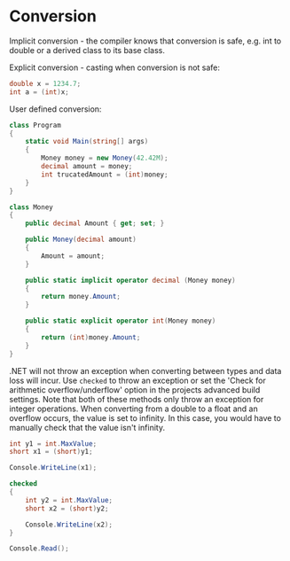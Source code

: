 # Conversion

Implicit conversion - the compiler knows that conversion is safe, e.g. int to double or a derived class to its base class.

Explicit conversion - casting when conversion is not safe:

```csharp
double x = 1234.7;
int a = (int)x;
```

User defined conversion:

```csharp
class Program
{
    static void Main(string[] args)
    {
        Money money = new Money(42.42M);
        decimal amount = money;
        int trucatedAmount = (int)money;
    }
}

class Money
{
    public decimal Amount { get; set; }

    public Money(decimal amount)
    {
        Amount = amount;
    }

    public static implicit operator decimal (Money money)
    {
        return money.Amount;
    }

    public static explicit operator int(Money money)
    {
        return (int)money.Amount;
    }
}
```

.NET will not throw an exception when converting between types and data loss will incur. Use `checked` to throw an exception or set the 'Check for arithmetic overflow/underflow' option in the projects advanced build settings. Note that both of these methods only throw an exception for integer operations. When converting from a double to a float and an overflow occurs, the value is set to infinity. In this case, you would have to manually check that the value isn't infinity. 

```csharp
int y1 = int.MaxValue;
short x1 = (short)y1;

Console.WriteLine(x1);

checked
{
    int y2 = int.MaxValue;
    short x2 = (short)y2;

    Console.WriteLine(x2);
}

Console.Read();
 ```
<!--stackedit_data:
eyJoaXN0b3J5IjpbLTE3MDcxNjcxMDMsLTI3MDczNTYwOV19
-->